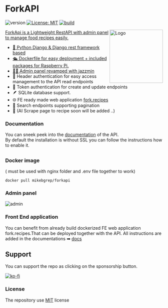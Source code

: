 # ForkAPI

![version](https://img.shields.io/badge/version-2.0.0-green) [![License: MIT](https://img.shields.io/badge/License-MIT-yellow.svg)](https://opensource.org/licenses/MIT)  <a aria-label="Build" href="https://github.com/mikebgrep/forkapi/actions?query=Build%20and%20Push%20to%20Docker%20Registry">
    <img alt="build" src="https://img.shields.io/github/actions/workflow/status/mikebgrep/forkapi/run-tests.yml?label=Build&logo=github&style=flat-quare&labelColor=000000" />

<img align="right" src="https://github.com/mikebgrep/foodie/blob/master/assets/logo.png" height="170px" alt="Logo">

ForkApi is a Lightweight RestAPI with admin panel to manage food recipes easily. 

 
   - 🐍 Python Django & Django rest framework based
   - 🛳 Dockerfile for easy deployment + included packages for Raspberry Pi.
   - 👨‍🍳 Admin panel revamped with [jazzmin](https://github.com/farridav/django-jazzmin)
   - 🔐 Header authentication for easy access management to the API read endpoints
   - 🔐 Token authentication for create and update endpoints
   - 🪶 SQLite database support.
   - 🌐︎ FE ready made web application [fork.recipes](https://github.com/mikebgrep/fork.recipes)
   - 🔎 Search endpoints supporting pagination
   - 🤖 (AI Scrape page to recipe soon will be added ..)

### Documentation
You can sneek peek into  the [documentation](https://mikebgrep.github.io/forkapi/) of the API. \
By default the installation is without SSL you can follow the instructions how to enable it.
## 

### Docker image 
( must be used with nginx folder and .env file together to work) 
```
docker pull mikebgrep/forkapi
```

### Admin panel 
![admin](https://github.com/mikebgrep/foodie/blob/master/assets/admin.gif)

### Front End application
You can benefit from already build dockerized FE web application fork.recipes.That can be deployed together with the API.
All instructions are added in the documentations ➡ [docs](https://mikebgrep.github.io/forkapi/clients/)

## Support 
You can support the repo as clicking on the sponsorship button.

[![ko-fi](https://ko-fi.com/img/githubbutton_sm.svg)](https://ko-fi.com/mikebgrep)

### License
The repository use [MIT](https://opensource.org/licenses/MIT) license

